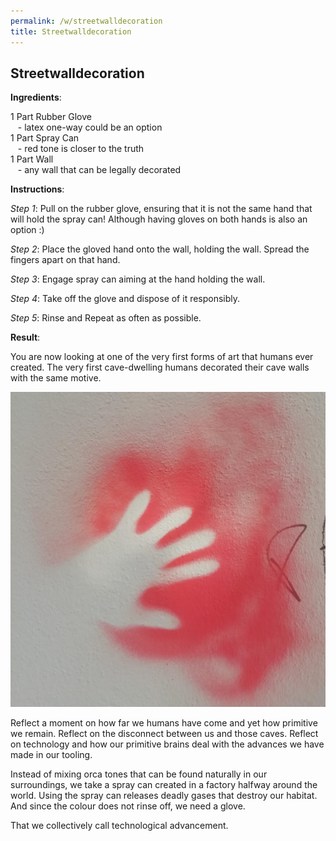 ```yaml
---
permalink: /w/streetwalldecoration
title: Streetwalldecoration
---
```


## Streetwalldecoration

**Ingredients**:

1 Part Rubber Glove<br> 
&nbsp;&nbsp;&nbsp;- latex one-way could be an option<br>
1 Part Spray Can<br> 
&nbsp;&nbsp;&nbsp;- red tone is closer to the truth<br>
1 Part Wall<br> 
&nbsp;&nbsp;&nbsp;- any wall that can be legally decorated<br>

**Instructions**:

*Step 1*: Pull on the rubber glove, ensuring that it is not the same hand that will hold the spray can! Although having gloves on both hands is also an option :)

*Step 2*: Place the gloved hand onto the wall, holding the wall. Spread the fingers apart on that hand.

*Step 3*: Engage spray can aiming at the hand holding the wall.

*Step 4*: Take off the glove and dispose of it responsibly.

*Step 5*: Rinse and Repeat as often as possible.

**Result**:

You are now looking at one of the very first forms of art that humans ever created. The very first cave-dwelling humans decorated their cave walls with the same motive. 

<img src='/f/i/hand.jpg'/>

Reflect a moment on how far we humans have come and yet how primitive we remain. Reflect on the disconnect between us and those caves. Reflect on technology and how our primitive brains deal with the advances we have made in our tooling. 

Instead of mixing orca tones that can be found naturally in our surroundings, we take a spray can created in a factory halfway around the world. Using the spray can releases deadly gases that destroy our habitat. And since the colour does not rinse off, we need a glove.

That we collectively call technological advancement.

